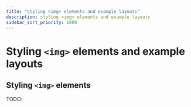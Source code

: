 ```yaml
---
title: "styling <img> elements and example layouts"
description: styling <img> elements and example layouts
sidebar_sort_priority: 1000
---
```


# Styling `<img>` elements and example layouts

## Styling `<img>` elements

TODO:
